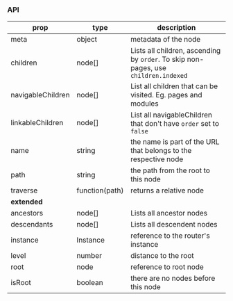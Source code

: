 ### API 
| prop | type | description | 
| ---- | ---- | ----------- | 
| meta | object | metadata of the node |
| children | node[] | Lists all children, ascending by `order`. To skip non-pages, use `children.indexed` |
| navigableChildren | node[] | List all children that can be visited. Eg. pages and modules |
| linkableChildren | node[] | List all navigableChildren that don't have `order` set to `false` |
| name | string | the name is part of the URL that belongs to the respective node |
| path | string | the path from the root to this node |
| traverse | function(path) | returns a relative node |
|**extended**|
| ancestors | node[] | Lists all ancestor nodes | 
| descendants | node[] | Lists all descendent nodes |
| instance | Instance | reference to the router's instance |
| level | number | distance to the root |
| root | node | reference to root node |
| isRoot | boolean | there are no nodes before this node |
